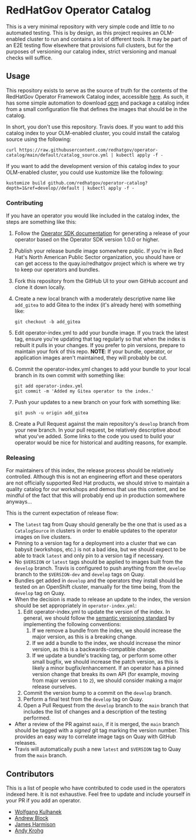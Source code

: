 # RedHatGov Operator Catalog

This is a very minimal repository with very simple code and little to no automated testing. This is by design, as this project requires an OLM-enabled cluster to run and contains a lot of different tools. It may be part of an E2E testing flow elsewhere that provisions full clusters, but for the purposes of versioning our catalog index, strict versioning and manual checks will suffice.

## Usage

This repository exists to serve as the source of truth for the contents of the RedHatGov Operator Framework Catalog index, accessible [here](https://quay.io/redhatgov/operator-catalog). As such, it has some simple automation to download [opm](https://github.com/operator-framework/operator-registry) and package a catalog index from a small configuration file that defines the images that should be in the catalog.

In short, you don't use this repository. Travis does. If you want to add this catalog index to your OLM-enabled cluster, you could install the catalog source using the following:

```shell
curl https://raw.githubusercontent.com/redhatgov/operator-catalog/main/default/catalog_source.yml | kubectl apply -f -
```

If you want to add the development version of this catalog index to your OLM-enabled cluster, you could use kustomize like the following:

```shell
kustomize build github.com/redhatgov/operator-catalog?depth=1&ref=develop//default | kubectl apply -f -
```

### Contributing

If you have an operator you would like included in the catalog index, the steps are something like this:

1. Follow the [Operator SDK documentation](https://sdk.operatorframework.io/docs/olm-integration/generation/#generate-your-first-release) for generating a release of your operator based on the Operator SDK version 1.0.0 or higher.
1. Publish your release bundle image somewhere public. If you're in Red Hat's North American Public Sector organization, you should have or can get access to the quay.io/redhatgov project which is where we try to keep our operators and bundles.
1. Fork this repository from the GitHub UI to your own GitHub account and clone it down locally.
1. Create a new local branch with a moderately descriptive name like `add_gitea` to add Gitea to the index (it's already here) with something like:

    ```shell
    git checkout -b add_gitea
    ```

1. Edit operator-index.yml to add your bundle image. If you track the latest tag, ensure you're updating that tag regularly so that when the index is rebuilt it pulls in your changes. If you prefer to pin versions, prepare to maintain your fork of this repo. **NOTE**: If your bundle, operator, or application images aren't maintained, they will probably be cut.
1. Commit the operator-index.yml changes to add your bundle to your local branch in its own commit with something like:

    ```shell
    git add operator-index.yml
    git commit -m 'Added my Gitea operator to the index.'
    ```

1. Push your updates to a new branch on your fork with something like:

    ```shell
    git push -u origin add_gitea
    ```

1. Create a Pull Request against the main repository's `develop` branch from your new branch. In your pull request, be relatively descriptive about what you've added. Some links to the code you used to build your operator would be nice for historical and auditing reasons, for example.

### Releasing

For maintainers of this index, the release process should be relatively controlled. Although this is not an engineering effort and these operators are not officially supported Red Hat products, we should strive to maintain a quality catalog for our workshops and demos that use this content, and be mindful of the fact that this will probably end up in production somewhere anyways...

This is the current expectation of release flow:

- The `latest` tag from Quay should generally be the one that is used as a `CatalogSource` in clusters in order to enable updates to the operator images on live clusters.
- Pinning to a version tag for a deployment into a cluster that we can babysit (workshops, etc.) is not a bad idea, but we should expect to be able to track `latest` and only pin to a version tag if necessary.
- No `$VERSION` or `latest` tags should be applied to images built from the `develop` branch. Travis is configured to push anything from the `develop` branch to the `$VERSION-dev` and `develop` tags on Quay.
- Bundles get added in `develop` and the operators they install should be tested on an OpenShift cluster, manually for the time being, from the `develop` tag on Quay.
- When the decision is made to release an update to the index, the version should be set appropriately in `operator-index.yml`:
    1. Edit operator-index.yml to update the version of the index. In general, we should follow the [semantic versioning standard](https://semver.org/) by implementing the following conventions:
        1. If we remove a bundle from the index, we should increase the major version, as this is a breaking change.
        1. If we add a bundle to the index, we should increase the minor version, as this is a backwards-compatible change.
        1. If we update a bundle's tracking tag, or perform some other small bugfix, we should increase the patch version, as this is likely a minor bugfix/enhancement. If an operator has a pinned version change that breaks its own API (for example, moving from major version `1` to `2`), we should consider making a major release ourselves.
    1. Commit the version bump to a commit on the `develop` branch.
    1. Perform a final test from the `develop` tag on Quay.
    1. Open a Pull Request from the `develop` branch to the `main` branch that includes the list of changes and a description of the testing performed.
- After a review of the PR against `main`, if it is merged, the `main` branch should be tagged with a _signed_ git tag marking the version number. This provides an easy way to correlate image tags on Quay with GitHub releases.
- Travis will automatically push a new `latest` and `$VERSION` tag to Quay from the `main` branch.

## Contributors

This is a list of people who have contributed to code used in the operators indexed here. It is not exhaustive. Feel free to update and include yourself in your PR if you add an operator.

- [Wolfgang Kulhanek](https://github.com/wkulhanek)
- [Andrew Block](https://github.com/sabre1041)
- [James Harmison](https://github.com/jharmison-redhat)
- [Andy Krohg](https://github.com/andykrohg)
